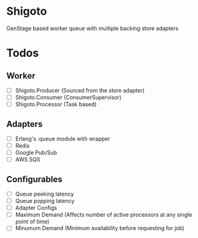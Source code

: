 # Shigoto
GenStage based worker queue with multiple backing store adapters

# Todos

## Worker

- [ ] Shigoto.Producer (Sourced from the store adapter)
- [ ] Shigoto.Consumer (ConsumerSupervisor)
- [ ] Shigoto.Processor (Task based)

## Adapters

- [ ] Erlang's :queue module with wrapper
- [ ] Redis
- [ ] Google Pub/Sub
- [ ] AWS SQS

## Configurables

- [ ] Queue peeking latency
- [ ] Queue popping latency
- [ ] Adapter Configs
- [ ] Maximum Demand (Affects number of active processors at any single point of time)
- [ ] Minumum Demand (Minimum availability before requesting for job)
